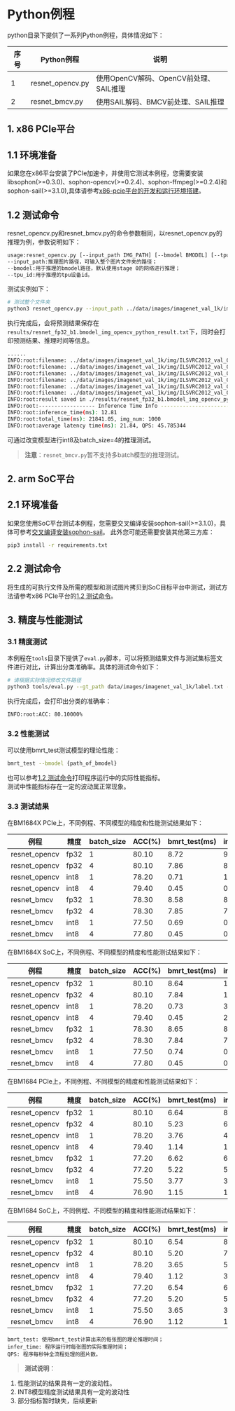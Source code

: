 # Python例程

python目录下提供了一系列Python例程，具体情况如下：

| 序号   | Python例程      | 说明                                |
| ---- | ---------------- | -----------------------------------  |
| 1    | resnet_opencv.py | 使用OpenCV解码、OpenCV前处理、SAIL推理 |
| 2    | resnet_bmcv.py   | 使用SAIL解码、BMCV前处理、SAIL推理     |

## 1. x86 PCIe平台
## 1.1 环境准备
如果您在x86平台安装了PCIe加速卡，并使用它测试本例程，您需要安装libsophon(>=0.3.0)、sophon-opencv(>=0.2.4)、sophon-ffmpeg(>=0.2.4)和sophon-sail(>=3.1.0),具体请参考[x86-pcie平台的开发和运行环境搭建](../../../docs/Environment_Install_Guide.md#3-x86-pcie平台的开发和运行环境搭建)。

## 1.2 测试命令
resnet_opencv.py和resnet_bmcv.py的命令参数相同，以resnet_opencv.py的推理为例，参数说明如下：

```bash
usage:resnet_opencv.py [--input_path IMG_PATH] [--bmodel BMODEL] [--tpu_id TPU]
--input_path:推理图片路径，可输入整个图片文件夹的路径；
--bmodel:用于推理的bmodel路径，默认使用stage 0的网络进行推理；
--tpu_id:用于推理的tpu设备id。
```

测试实例如下：
```bash
# 测试整个文件夹
python3 resnet_opencv.py --input_path ../data/images/imagenet_val_1k/img --bmodel ../data/models/BM1684X/resnet_fp32_b1.bmodel --tpu_id 0
```

执行完成后，会将预测结果保存在`results/resnet_fp32_b1.bmodel_img_opencv_python_result.txt`下，同时会打印预测结果、推理时间等信息。

```bash
......
INFO:root:filename: ../data/images/imagenet_val_1k/img/ILSVRC2012_val_00038219.JPEG, res: (419, 0.15843831)
INFO:root:filename: ../data/images/imagenet_val_1k/img/ILSVRC2012_val_00041825.JPEG, res: (788, 0.41158476)
INFO:root:filename: ../data/images/imagenet_val_1k/img/ILSVRC2012_val_00041938.JPEG, res: (849, 0.38458076)
INFO:root:filename: ../data/images/imagenet_val_1k/img/ILSVRC2012_val_00017071.JPEG, res: (933, 0.45050952)
INFO:root:filename: ../data/images/imagenet_val_1k/img/ILSVRC2012_val_00043924.JPEG, res: (343, 0.37661916)
INFO:root:filename: ../data/images/imagenet_val_1k/img/ILSVRC2012_val_00033817.JPEG, res: (77, 0.18264356)
INFO:root:result saved in ./results/resnet_fp32_b1.bmodel_img_opencv_python_result.txt
INFO:root:------------------ Inference Time Info ----------------------
INFO:root:inference_time(ms): 12.81
INFO:root:total_time(ms): 21841.05, img_num: 1000
INFO:root:average latency time(ms): 21.84, QPS: 45.785344
```

可通过改变模型进行int8及batch_size=4的推理测试。
> **注意**：`resnet_bmcv.py`暂不支持多batch模型的推理测试。


## 2. arm SoC平台
## 2.1 环境准备

如果您使用SoC平台测试本例程，您需要交叉编译安装sophon-sail(>=3.1.0)，具体可参考[交叉编译安装sophon-sail](../../../docs/Environment_Install_Guide.md#42-交叉编译安装sophon-sail)。
此外您可能还需要安装其他第三方库：

```bash
pip3 install -r requirements.txt
```

## 2.2 测试命令

将生成的可执行文件及所需的模型和测试图片拷贝到SoC目标平台中测试，测试方法请参考x86 PCIe平台的[1.2 测试命令](#12-测试命令)。

## 3. 精度与性能测试
### 3.1 精度测试
本例程在`tools`目录下提供了`eval.py`脚本，可以将预测结果文件与测试集标签文件进行对比，计算出分类准确率。具体的测试命令如下：
```bash
# 请根据实际情况修改文件路径
python3 tools/eval.py --gt_path data/images/imagenet_val_1k/label.txt --pred_path python/results/resnet_fp32_b1.bmodel_img_opencv_python_result.txt
```
执行完成后，会打印出分类的准确率：
```bash
INFO:root:ACC: 80.10000%
```
### 3.2 性能测试

可以使用bmrt_test测试模型的理论性能：
```bash
bmrt_test --bmodel {path_of_bmodel}
```
也可以参考[1.2 测试命令](#12-测试命令)打印程序运行中的实际性能指标。  
测试中性能指标存在一定的波动属正常现象。

### 3.3 测试结果

在BM1684X PCIe上，不同例程、不同模型的精度和性能测试结果如下：

| 例程          | 精度 | batch_size | ACC(%) | bmrt_test(ms) | infer_time(ms) | QPS    |
| ------------- | ---- | ---------- | ------ | ------------- | -------------- | ------ |
| resnet_opencv | fp32 | 1          | 80.10  | 8.72          | 9.92           | 47.27  |
| resnet_opencv | fp32 | 4          | 80.10  | 7.86          | 8.43           | 61.80  |
| resnet_opencv | int8 | 1          | 78.20  | 0.71          | 1.27           | 165.29 |
| resnet_opencv | int8 | 4          | 79.40  | 0.45          | 0.95           | 195.65 |
| resnet_bmcv   | fp32 | 1          | 78.30  | 8.58          | 8.87           | 76.59  |
| resnet_bmcv   | fp32 | 4          | 78.30  | 7.85          | 7.89           | 86.32  |
| resnet_bmcv   | int8 | 1          | 77.50  | 0.69          | 0.91           | 210.59 |
| resnet_bmcv   | int8 | 4          | 77.80  | 0.45          | 0.48           | 270.40 |

在BM1684X SoC上，不同例程、不同模型的精度和性能测试结果如下：

| 例程          | 精度 | batch_size | ACC(%) | bmrt_test(ms) | infer_time(ms) | QPS    |
| ------------- | ---- | ---------- | ------ | ------------- | -------------- | ------ |
| resnet_opencv | fp32 | 1          | 80.10  | 8.64          | 11.18          | 32.15  |
| resnet_opencv | fp32 | 4          | 80.10  | 7.84          | 10.07          | 35.72  |
| resnet_opencv | int8 | 1          | 78.20  | 0.73          | 3.11           | 46.38  |
| resnet_opencv | int8 | 4          | 79.40  | 0.45          | 2.64           | 48.53  |
| resnet_bmcv   | fp32 | 1          | 78.30  | 8.65          | 8.74           | 82.59  |
| resnet_bmcv   | fp32 | 4          | 78.30  | 7.84          | 7.86           | 94.25  |
| resnet_bmcv   | int8 | 1          | 77.50  | 0.74          | 0.83           | 237.65 |
| resnet_bmcv   | int8 | 4          | 77.80  | 0.45          | 0.47           | 309.94 |

在BM1684 PCIe上，不同例程、不同模型的精度和性能测试结果如下：

| 例程          | 精度 | batch_size | ACC(%) | bmrt_test(ms) | infer_time(ms) | QPS    |
| ------------- | ---- | ---------- | ------ | ------------- | -------------- | ------ |
| resnet_opencv | fp32 | 1          | 80.10  | 6.64          | 8.08           | 53.70  |
| resnet_opencv | fp32 | 4          | 80.10  | 5.23          | 6.35           | 68.82  |
| resnet_opencv | int8 | 1          | 78.20  | 3.76          | 4.91           | 76.36  |
| resnet_opencv | int8 | 4          | 79.40  | 1.14          | 1.90           | 145.11 |
| resnet_bmcv   | fp32 | 1          | 77.20  | 6.62          | 6.78           | 98.60  |
| resnet_bmcv   | fp32 | 4          | 77.20  | 5.22          | 5.26           | 121.25 |
| resnet_bmcv   | int8 | 1          | 75.50  | 3.77          | 3.86           | 138.89 |
| resnet_bmcv   | int8 | 4          | 76.90  | 1.15          | 1.17           | 240.95 |

在BM1684 SoC上，不同例程、不同模型的精度和性能测试结果如下：

| 例程          | 精度 | batch_size | ACC(%) | bmrt_test(ms) | infer_time(ms) | QPS    |
| ------------- | ---- | ---------- | ------ | ------------- | -------------- | ------ |
| resnet_opencv | fp32 | 1          | 80.10  | 6.54          | 8.94           | 36.23  |
| resnet_opencv | fp32 | 4          | 80.10  | 5.20          | 7.30           | 39.27  |
| resnet_opencv | int8 | 1          | 78.20  | 3.65          | 5.91           | 40.63  |
| resnet_opencv | int8 | 4          | 79.40  | 1.12          | 3.21           | 46.77  |
| resnet_bmcv   | fp32 | 1          | 77.20  | 6.54          | 6.61           | 91.82  |
| resnet_bmcv   | fp32 | 4          | 77.20  | 5.20          | 5.22           | 113.18 |
| resnet_bmcv   | int8 | 1          | 75.50  | 3.65          | 3.75           | 124.65 |
| resnet_bmcv   | int8 | 4          | 76.90  | 1.12          | 1.15           | 209.22 |

```
bmrt_test: 使用bmrt_test计算出来的每张图的理论推理时间；
infer_time: 程序运行时每张图的实际推理时间；
QPS: 程序每秒钟全流程处理的图片数。
```

> **测试说明**：  
1. 性能测试的结果具有一定的波动性。
2. INT8模型精度测试结果具有一定的波动性
3. 部分指标暂时缺失，后续更新

